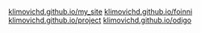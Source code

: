 <a href="klimovichd.github.io/my_site">klimovichd.github.io/my_site</a>
<a href="klimovichd.github.io/foinni">klimovichd.github.io/foinni</a>
<a href="klimovichd.github.io/project">klimovichd.github.io/project</a>
<a href="klimovichd.github.io/odigo">klimovichd.github.io/odigo</a>
